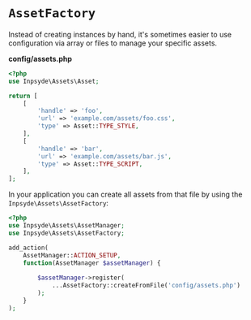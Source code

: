 # `AssetFactory`
Instead of creating instances by hand, it's sometimes easier to use configuration via array or files to manage your specific assets.

**config/assets.php**
```php
<?php
use Inpsyde\Assets\Asset;

return [
    [
        'handle' => 'foo',
        'url' => 'example.com/assets/foo.css',
        'type' => Asset::TYPE_STYLE, 
    ],
    [
        'handle' => 'bar',
        'url' => 'example.com/assets/bar.js',
        'type' => Asset::TYPE_SCRIPT, 
    ],
];
``` 

In your application you can create all assets from that file by using the `Inpsyde\Assets\AssetFactory`:

```php
<?php
use Inpsyde\Assets\AssetManager;
use Inpsyde\Assets\AssetFactory;

add_action( 
	AssetManager::ACTION_SETUP, 
	function(AssetManager $assetManager) {
	
		$assetManager->register(
			...AssetFactory::createFromFile('config/assets.php')
		);
	}
);
```